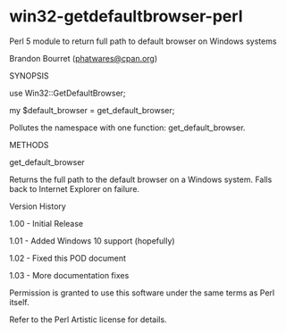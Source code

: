 # win32-getdefaultbrowser-perl
Perl 5 module to return full path to default browser on Windows systems

Brandon Bourret (phatwares@cpan.org)

SYNOPSIS

use Win32::GetDefaultBrowser;
 
my $default_browser = get_default_browser;

Pollutes the namespace with one function: get_default_browser.

METHODS

get_default_browser

Returns the full path to the default browser on a Windows system. Falls back to Internet Explorer on failure.

Version History

1.00 - Initial Release

1.01 - Added Windows 10 support (hopefully)

1.02 - Fixed this POD document

1.03 - More documentation fixes

Permission is granted to use this software under the same terms as Perl itself.

Refer to the Perl Artistic license for details.
